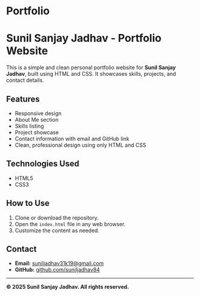 # Portfolio

# Sunil Sanjay Jadhav - Portfolio Website

This is a simple and clean personal portfolio website for **Sunil Sanjay Jadhav**, built using HTML and CSS. It showcases skills, projects, and contact details.

## Features

- Responsive design
- About Me section
- Skills listing
- Project showcase
- Contact information with email and GitHub link
- Clean, professional design using only HTML and CSS

## Technologies Used

- HTML5
- CSS3

## How to Use

1. Clone or download the repository.
2. Open the `index.html` file in any web browser.
3. Customize the content as needed.

## Contact

- **Email:** [suniljadhav31k19@gmail.com](mailto:suniljadhav31k19@gmail.com)
- **GitHub:** [github.com/suniljadhav84](https://github.com/suniljadhav84)

---

**© 2025 Sunil Sanjay Jadhav. All rights reserved.**